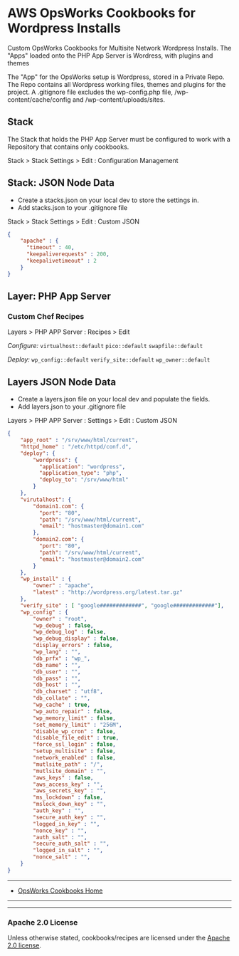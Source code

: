 # AWS OpsWorks Cookbooks for Wordpress Installs

Custom OpsWorks Cookbooks for Multisite Network Wordpress Installs. The "Apps" loaded onto the PHP App Server is Wordress, with plugins and themes

The "App" for the OpsWorks setup is Wordpress, stored in a Private Repo. The Repo contains all Wordpress working files, themes and plugins for the project. A .gitignore file excludes the wp-config.php file, /wp-content/cache/config and /wp-content/uploads/sites.

## Stack

The Stack that holds the PHP App Server must be configured to work with a Repository that contains only cookbooks.

Stack > Stack Settings > Edit : Configuration Management

## Stack: JSON Node Data

* Create a stacks.json on your local dev to store the settings in.
* Add stacks.json to your .gitignore file

Stack > Stack Settings > Edit : Custom JSON

```json
{
    "apache" : {
      "timeout" : 40,
      "keepaliverequests" : 200,
      "keepalivetimeout" : 2
    }
}
```


## Layer: PHP App Server
### Custom Chef Recipes

Layers > PHP APP Server : Recipes > Edit

*Configure:* ``` virtualhost::default ``` ``` pico::default ``` ``` swapfile::default ```

*Deploy:* ``` wp_config::default ``` ``` verify_site::default ``` ``` wp_owner::default ```


## Layers JSON Node Data

* Create a layers.json file on your local dev and populate the fields.
* Add layers.json to your .gitignore file

Layers > PHP APP Server : Settings > Edit : Custom JSON

```json
{
    "app_root" : "/srv/www/html/current",
    "httpd_home" : "/etc/httpd/conf.d",
    "deploy": {
        "wordpress": {
          "application": "wordpress",
          "application_type": "php",
          "deploy_to": "/srv/www/html"
        }
    },
    "virutalhost": {
        "domain1.com": {
          "port": "80",
          "path": "/srv/www/html/current",
          "email": "hostmaster@domain1.com"
        },
        "domain2.com": {
          "port": "80",
          "path": "/srv/www/html/current",
          "email": "hostmaster@domain2.com"
        }
    },
    "wp_install" : {
        "owner" : "apache",
        "latest" : "http://wordpress.org/latest.tar.gz"
    },
    "verify_site" : [ "google#############", "google#############"],
    "wp_config" : {
        "owner" : "root",
        "wp_debug" : false,
        "wp_debug_log" : false,
        "wp_debug_display" : false,
        "display_errors" : false,
        "wp_lang" : "",
        "db_prfx" : "wp_",
        "db_name" : "",
        "db_user" : "",
        "db_pass" : "",
        "db_host" : "",
        "db_charset" : "utf8",
        "db_collate" : "",
        "wp_cache" : true,
        "wp_auto_repair" : false,
        "wp_memory_limit" : false,
        "set_memory_limit" : "256M",
        "disable_wp_cron" : false,
        "disable_file_edit" : true,
        "force_ssl_login" : false,
        "setup_multisite" : false,
        "network_enabled" : false,
        "mutlsite_path" : "/",
        "mutlsite_domain" : "",
        "aws_keys" : false,
        "aws_access_key" : "",
        "aws_secrets_key" : "",
        "ms_lockdown" : false,
        "mslock_down_key" : "",
        "auth_key" : "",
        "secure_auth_key" : "",
        "logged_in_key" : "",
        "nonce_key" : "",
        "auth_salt" : "",
        "secure_auth_salt" : "",
        "logged_in_salt" : "",
        "nonce_salt" : "",
    }
}
```

----

* [OpsWorks Cookbooks Home](https://github.com/tribalNerd/aws-opsworks-cookbooks/)

----
----

### Apache 2.0 License

Unless otherwise stated, cookbooks/recipes are licensed under the [Apache 2.0 license](http://aws.amazon.com/apache-2-0/).